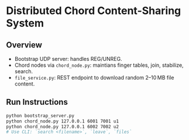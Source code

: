 # Distributed Chord Content-Sharing System

## Overview

- Bootstrap UDP server: handles REG/UNREG.
- Chord nodes via `chord_node.py`: maintians finger tables, join, stabilize, search.
- `file_service.py`: REST endpoint to download random 2–10 MB file content.

## Run Instructions

```bash
python bootstrap_server.py
python chord_node.py 127.0.0.1 6001 7001 u1
python chord_node.py 127.0.0.1 6002 7002 u2
# Use CLI: `search <filename>`, `leave`, `files`
